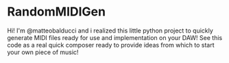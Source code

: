 # RandomMIDIGen
Hi! I'm @matteobalducci and i realized this little python project to quickly generate MIDI files ready for use and implementation on your DAW!
See this code as a real quick composer ready to provide ideas from which to start your own piece of music!
